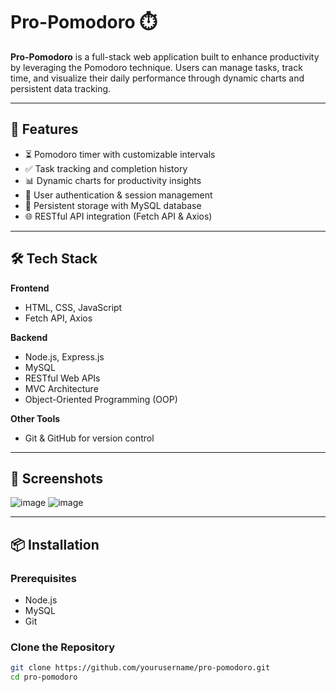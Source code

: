 # Pro-Pomodoro ⏱️

**Pro-Pomodoro** is a full-stack web application built to enhance productivity by leveraging the Pomodoro technique. Users can manage tasks, track time, and visualize their daily performance through dynamic charts and persistent data tracking.

---

## 🚀 Features

- ⏳ Pomodoro timer with customizable intervals
- ✅ Task tracking and completion history
- 📊 Dynamic charts for productivity insights
- 🔐 User authentication & session management
- 💾 Persistent storage with MySQL database
- 🌐 RESTful API integration (Fetch API & Axios)

---

## 🛠️ Tech Stack

**Frontend**  
- HTML, CSS, JavaScript  
- Fetch API, Axios

**Backend**  
- Node.js, Express.js  
- MySQL  
- RESTful Web APIs  
- MVC Architecture  
- Object-Oriented Programming (OOP)

**Other Tools**  
- Git & GitHub for version control

---

## 📸 Screenshots

![image](https://github.com/user-attachments/assets/7ac4804a-1abc-40b2-b963-bfbf2755c9b6)
![image](https://github.com/user-attachments/assets/31a6f75e-a9b8-4046-a213-98da9a4d1eb5)


---

## 📦 Installation

### Prerequisites
- Node.js
- MySQL
- Git

### Clone the Repository
```bash
git clone https://github.com/yourusername/pro-pomodoro.git
cd pro-pomodoro
